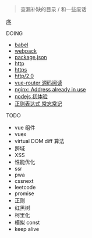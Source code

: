 <!-- [[toc]] -->
> 查漏补缺的目录 / 和一些废话

[序](bullshit.md)


DOING
- [babel](babel.md)
- [webpack](webpack.md)
- [package.json](package.md)
- [http](http.md)
- [https](https.md)
- [http/2.0](http2.md)
- [vue-router 源码阅读](vue-router.md)
- [nginx: Address already in use](nginx.md)
- [nodejs 初体验](node.md)
- [正则表达式 常忘常记](regexp.md)

TODO

- vue 组件
- vuex
- virtual DOM diff 算法
- 跨域
- XSS
- 性能优化
- ssr
- pwa
- cssnext
- leetcode
- promise
- 正则
- 红黑树
- 柯里化
- 模拟 const
- keep alive

<!-- 
## 算法
## 浏览器
## 工程化
## JS
原生js 
## CSS
## 框架
## 项目
 -->